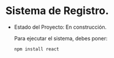 <h1>Sistema de Registro.</h1>

- Estado del Proyecto: En construcción.

  Para ejecutar el sistema, debes poner:
  
  ```npm install react```
